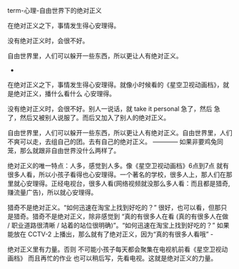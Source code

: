 
term-心理-自由世界下的绝对正义

在绝对正义之下，事情发生得心安理得。

没有绝对正义时，会很不好。

自由世界里，人们可以躲开一些东西，所以更让人有绝对正义。


-

在绝对正义之下，事情发生得心安理得。就像小时候看的《星空卫视动画档》，就是绝对正义，播什么看什么 心安理得。

没有绝对正义时，会很不好。别人一说话，就 take it personal 急了，然后 急了，然后又被别人说服了。而后又加入了别人的绝对正义。

自由世界里，人们可以躲开一些东西，所以更让人有绝对正义。自由世界里，人们不爽可以走，去组自己的团。去有自己的绝对正义。 ———— 如果非要鸡兔同笼，那么就跟非自由世界没什么两样了。

绝对正义的唯一特点：人多，感觉到人多。像《星空卫视动画档》6点到7点 就有很多人看，所以小孩子看得也心安理得。一个著名的学校，很多人上，那人们在那里就心安理得。正经电视台，很多人看(网络视频就没那么多人看：而且都是猎奇,赚流量广告)，所以就心安理得。

猎奇不是绝对正义。“如何迅速在淘宝上找到好吃的？” 很好，也可以看，但那只是猎奇。猎奇不是绝对正义，除非感觉到 “真的有很多人在看 (真的有很多人在做 / 职业道路很清晰 / 站着的站位很明确)”。“如何迅速在淘宝上找到好吃的？” 如果能放在 CCTV-2 上播出，那么就有了绝对正义，因为“真的有很多人看哦” -

绝对正义里有力量。否则 不可能小孩子每天都会聚集在电视机前看《星空卫视动画档》 而且再忙的作业 也可以稍后写，先看电视。这就是绝对正义的力量。
